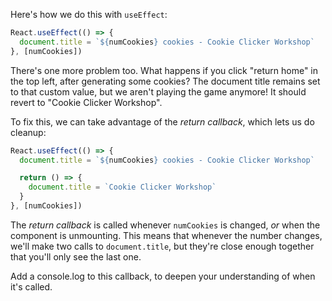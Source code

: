 Here's how we do this with `useEffect`:

```js
React.useEffect(() => {
  document.title = `${numCookies} cookies - Cookie Clicker Workshop`
}, [numCookies])
```

There's one more problem too. What happens if you click "return home" in the top left, after generating some cookies? The document title remains set to that custom value, but we aren't playing the game anymore! It should revert to "Cookie Clicker Workshop".

To fix this, we can take advantage of the _return callback_, which lets us do cleanup:

```js
React.useEffect(() => {
  document.title = `${numCookies} cookies - Cookie Clicker Workshop`

  return () => {
    document.title = `Cookie Clicker Workshop`
  }
}, [numCookies])
```

The _return callback_ is called whenever `numCookies` is changed, _or_ when the component is unmounting. This means that whenever the number changes, we'll make two calls to `document.title`, but they're close enough together that you'll only see the last one.

Add a console.log to this callback, to deepen your understanding of when it's called.
